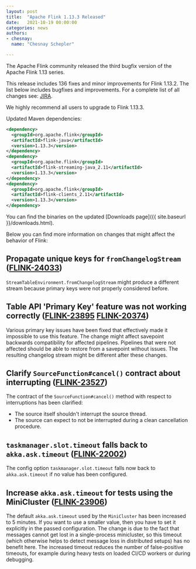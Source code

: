 ```yaml
---
layout: post
title:  "Apache Flink 1.13.3 Released"
date:   2021-10-19 00:00:00
categories: news
authors:
- chesnay:
  name: "Chesnay Schepler"

---
```


The Apache Flink community released the third bugfix version of the Apache Flink 1.13 series.

This release includes 136 fixes and minor improvements for Flink 1.13.2. The list below includes bugfixes and improvements. For a complete list of all changes see:
[JIRA](https://issues.apache.org/jira/secure/ReleaseNote.jspa?projectId=12315522&version=12350329).

We highly recommend all users to upgrade to Flink 1.13.3.

Updated Maven dependencies:

```xml
<dependency>
  <groupId>org.apache.flink</groupId>
  <artifactId>flink-java</artifactId>
  <version>1.13.3</version>
</dependency>
<dependency>
  <groupId>org.apache.flink</groupId>
  <artifactId>flink-streaming-java_2.11</artifactId>
  <version>1.13.3</version>
</dependency>
<dependency>
  <groupId>org.apache.flink</groupId>
  <artifactId>flink-clients_2.11</artifactId>
  <version>1.13.3</version>
</dependency>
```

You can find the binaries on the updated [Downloads page]({{ site.baseurl }}/downloads.html).

Below you can find more information on changes that might affect the behavior of Flink:

## Propagate unique keys for `fromChangelogStream` ([FLINK-24033](https://issues.apache.org/jira/browse/FLINK-24033))

`StreamTableEnvironment.fromChangelogStream` might produce a different stream because primary keys were not properly considered before.

## Table API 'Primary Key' feature was not working correctly ([FLINK-23895](https://issues.apache.org/jira/browse/FLINK-23895) [FLINK-20374](https://issues.apache.org/jira/browse/FLINK-20374))

Various primary key issues have been fixed that effectively made it impossible to use this feature.
The change might affect savepoint backwards compatibility for affected pipelines.
Pipelines that were not affected should be able to restore from a savepoint without issues.
The resulting changelog stream might be different after these changes.

## Clarify `SourceFunction#cancel()` contract about interrupting ([FLINK-23527](https://issues.apache.org/jira/browse/FLINK-23527))

The contract of the `SourceFunction#cancel()` method with respect to interruptions has been clarified:
- The source itself shouldn't interrupt the source thread.
- The source can expect to not be interrupted during a clean cancellation procedure.

## `taskmanager.slot.timeout` falls back to `akka.ask.timeout` ([FLINK-22002](https://issues.apache.org/jira/browse/FLINK-22002))

The config option `taskmanager.slot.timeout` falls now back to `akka.ask.timeout` if no value has been configured.

## Increase `akka.ask.timeout` for tests using the MiniCluster ([FLINK-23906](https://issues.apache.org/jira/browse/FLINK-23962))

The default `akka.ask.timeout` used by the `MiniCluster` has been increased to 5 minutes. If you want to use a smaller value, then you have to set it explicitly in the passed configuration.
The change is due to the fact that messages cannot get lost in a single-process minicluster, so this timeout (which otherwise helps to detect message loss in distributed setups) has no benefit here.
The increased timeout reduces the number of false-positive timeouts, for example during heavy tests on loaded CI/CD workers or during debugging.
